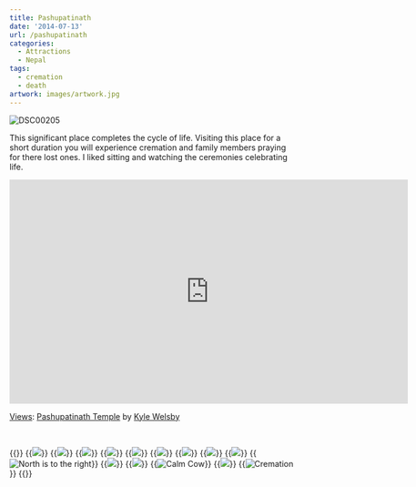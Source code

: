 ```yaml
---
title: Pashupatinath
date: '2014-07-13'
url: /pashupatinath
categories:
  - Attractions
  - Nepal
tags:
  - cremation
  - death
artwork: images/artwork.jpg
---
```


![DSC00205](images/DSC00205-1024x575.jpg)

This significant place completes the cycle of life. Visiting this place for a short duration you will experience cremation and family members praying for there lost ones. I liked sitting and watching the ceremonies celebrating life.

<iframe src="https://maps.google.com/maps?layer=c&amp;panoid=y71jbH1TCaIAAAQfCQC4og&amp;ie=UTF8&amp;source=embed&amp;output=svembed&amp;cbp=13%2C247.62359999999998%2C%2C0%2C0" width="700" height="394" frameborder="0" marginwidth="0" marginheight="0" scrolling="no"></iframe>

[Views](https://www.google.com/maps/views/): [Pashupatinath Temple](https://www.google.com/maps/views/view/103958417703949399427/gphoto/6041873276828833730) by [Kyle Welsby](https://www.google.com/maps/views/profile/103958417703949399427)

 


{{<gallery>}}
  {{<img src="images/DSC00202.jpg" oriantation="portrait">}}
  {{<img src="images/DSC00205.jpg">}}
  {{<img src="images/PANO_20140713_113020.jpg">}}
  {{<img src="images/IMG_20140713_113356.jpg">}}
  {{<img src="images/IMG_20140713_111209.jpg">}}
  {{<img src="images/IMG_20140713_113453.jpg">}}
  {{<img src="images/IMG_20140713_113528-EFFECTS.jpg">}}
  {{<img src="images/PANO_20140713_113418.jpg">}}
  {{<img src="images/IMG_20140713_113602.jpg">}}
  {{<img src="images/IMG_20140713_113618.jpg" title="North is to the right" oriantation="portrait">}}
  {{<img src="images/IMG_20140713_113628.jpg">}}
  {{<img src="images/PANO_20140713_114458.jpg">}}
  {{<img src="images/IMG_20140713_115043.jpg" title="Calm Cow">}}
  {{<img src="images/IMG_20140713_115048.jpg">}}
  {{<img src="images/IMG_20140713_115533.jpg" title="Cremation">}}
{{</gallery>}}
